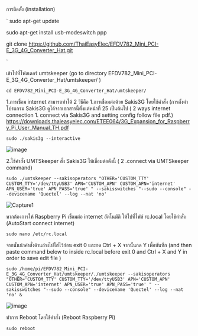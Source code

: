 การติดตั้ง (installation)

`
sudo apt-get update 

sudo apt-get install usb-modeswitch ppp 

git clone https://github.com/ThaiEasyElec/EFDV782_Mini_PCI-E_3G_4G_Converter_Hat.git

`


เข้าไปที่โฟลเดอร์ umtskeeper (go to directory EFDV782_Mini_PCI-E_3G_4G_Converter_Hat/umtskeeper/ )

`cd EFDV782_Mini_PCI-E_3G_4G_Converter_Hat/umtskeeper/`



1.การเชื่อม internet สามารถทำได้ 2 วิธีคือ 1.การเชื่อมต่อด้วย Sakis3G โดยใช้คำสั่ง (การตั้งค่าโปรแกรม Sakis3G ดูได้จากเอกสารนี้ตั้งแต่หน้าที่ 25 เป็นต้นไป  ( 2 ways internet connection  1. connect via Sakis3G and setting config follow file pdf.) https://downloads.thaieasyelec.com/ETEE064/3G_Expansion_for_Raspberry_Pi_User_Manual_TH.pdf 

`sudo ./sakis3g --interactive`

![image](https://user-images.githubusercontent.com/8803501/105305884-b1e74580-5bee-11eb-844d-12134bb698a2.png)



2.ใช้คำสั่ง UMTSkeeper สั่ง Sakis3G ให้เชื่อมต่อดังนี้  ( 2 .connect via UMTSkeeper command)

`sudo ./umtskeeper --sakisoperators "OTHER='CUSTOM_TTY' CUSTOM_TTY='/dev/ttyUSB3' APN='CUSTOM_APN' CUSTOM_APN='internet' APN_USER='true' APN_PASS='true' " --sakisswitches "--sudo --console" --devicename 'Quectel' --log --nat 'no'`

![Capture1](https://user-images.githubusercontent.com/8803501/105302203-d2fb6680-5bed-11eb-8e81-9cc37ecda3c5.JPG)




หากต้องการให้ Raspberry Pi เชื่อมต่อ internet อัตโนมัติ ให้ไปที่ไฟล์ rc.local โดยใช้คำสั่ง (AutoStart connect internet)

`sudo nano /etc/rc.local`


จากนั้นนำคำสั่งด้านล่างไปใส่ไว้ก่อน exit 0 และกด Ctrl + X จากนั้นกด Y เพื่อบันทึก (and then paste command below to inside rc.local before exit 0 and Ctrl + X and Y in order to save edit file )

`sudo /home/pi/EFDV782_Mini_PCI-E_3G_4G_Converter_Hat/umtskeeper/./umtskeeper --sakisoperators "OTHER='CUSTOM_TTY' CUSTOM_TTY='/dev/ttyUSB3' APN='CUSTOM_APN' CUSTOM_APN='internet' APN_USER='true' APN_PASS='true' " --sakisswitches "--sudo --console" --devicename 'Quectel' --log --nat 'no' & `

![image](https://user-images.githubusercontent.com/8803501/105316677-c974fd00-5bf3-11eb-993a-d7145fd50690.png)


 ทำการ Reboot โดยใช้คำสั่ง (Reboot Raspberry Pi)
 
 `sudo reboot`
